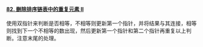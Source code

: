 #### [82. 删除排序链表中的重复元素 II](https://leetcode-cn.com/problems/remove-duplicates-from-sorted-list-ii/)

使用双指针来判断是否相等，不相等则更新第一个指针，并将结果与其连接，相等则找到下一个不相等的数出现，然后更新第一个指针和第二个指针再重复以上判断。注意末尾的处理。

